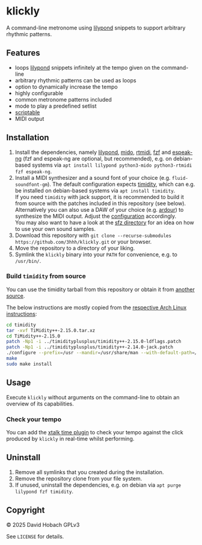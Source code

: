 # klickly

A command-line metronome using [lilypond](https://lilypond.org/) snippets to support arbitrary rhythmic patterns.

## Features

- loops [lilypond](https://lilypond.org/) snippets infinitely at the tempo given on the command-line
- arbitrary rhythmic patterns can be used as loops
- option to dynamically increase the tempo
- highly configurable
- common metronome patterns included
- mode to play a predefined setlist
- [scriptable](https://github.com/3hhh/klickly/tree/master/scripts)
- MIDI output

## Installation

1. Install the dependencies, namely [lilypond](https://lilypond.org/), [mido](https://github.com/mido/mido), [rtmidi](https://github.com/SpotlightKid/python-rtmidi), [fzf](https://github.com/junegunn/fzf/) and [espeak-ng](https://github.com/espeak-ng/espeak-ng) (fzf and espeak-ng are optional, but recommended), e.g. on debian-based systems via `apt install lilypond python3-mido python3-rtmidi fzf espeak-ng`.
2. Install a MIDI synthesizer and a sound font of your choice (e.g. `fluid-soundfont-gm`). The default configuration expects [timidity](https://timidity.sourceforge.net/), which can e.g. be installed on debian-based systems via `apt install timidity`.  
If you need `timidity` with jack support, it is recommended to build it from source with the patches included in this repository (see below).  
Alternatively you can also use a DAW of your choice (e.g. [ardour](https://manual.ardour.org/plugins-instruments/)) to synthesize the MIDI output. Adjust the [configuration](./klickly.conf) accordingly.  
You may also want to have a look at the [sfz directory](./sfz) for an idea on how to use your own sound samples.
3. Download this repository with `git clone --recurse-submodules https://github.com/3hhh/klickly.git` or your browser.
4. Move the repository to a directory of your liking.
5. Symlink the `klickly` binary into your `PATH` for convenience, e.g. to `/usr/bin/`.

### Build `timidity` from source

You can use the timidity tarball from this repository or obtain it from [another source](https://timidity.sourceforge.net/).

The below instructions are mostly copied from the [respective Arch Linux instructions](https://gitlab.archlinux.org/archlinux/packaging/packages/timidityplusplus/-/blob/main/PKGBUILD):

```bash
cd timidity
tar -xvf TiMidity++-2.15.0.tar.xz
cd TiMidity++-2.15.0
patch -Np1 -i ../timidityplusplus/timidity++-2.15.0-ldflags.patch
patch -Np1 -i ../timidityplusplus/timidity++-2.14.0-jack.patch
./configure --prefix=/usr --mandir=/usr/share/man --with-default-path=/etc/timidity/ --enable-server --enable-alsaseq --enable-spectrogram --enable-network --enable-xft --enable-audio=alsa,ao,vorbis,flac,jack --enable-dynamic=ncurses,tcltk,vt100
make
sudo make install
```

## Usage

Execute `klickly` without arguments on the command-line to obtain an overview of its capabilities.

### Check your tempo

You can add the [xtalk time plugin](https://github.com/3hhh/xtalk/blob/master/plugins/time.py) to check your tempo against the click produced by `klickly` in real-time whilst performing.

## Uninstall

1. Remove all symlinks that you created during the installation.
2. Remove the repository clone from your file system.
3. If unused, uninstall the dependencies, e.g. on debian via `apt purge lilypond fzf timidity`.

## Copyright

© 2025 David Hobach
GPLv3

See `LICENSE` for details.
